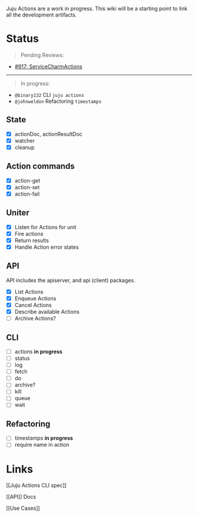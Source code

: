 Juju Actions are a work in progress. This wiki will be a starting point to link all the development artifacts.

# Status

> Pending Reviews:
 - [#917: ServiceCharmActions](https://github.com/juju/juju/pull/917)

---

> In progress:
 - `@binary132` CLI `juju actions`
 - `@johnweldon` Refactoring `timestamps`

## State

 - [x] actionDoc, actionResultDoc
 - [x] watcher
 - [x] cleanup

## Action commands

 - [x] action-get
 - [x] action-set
 - [x] action-fail

## Uniter

 - [x] Listen for Actions for unit
 - [x] Fire actions
 - [x] Return results
 - [x] Handle Action error states

## API
API includes the apiserver, and api (client) packages.

 - [x] List Actions
 - [x] Enqueue Actions
 - [x] Cancel Actions
 - [x] Describe available Actions
 - [ ] Archive Actions?

## CLI

 - [ ] actions **in progress**
 - [ ] status
 - [ ] log
 - [ ] fetch
 - [ ] do
 - [ ] archive?
 - [ ] kill
 - [ ] queue
 - [ ] wait

## Refactoring

 - [ ] timestamps **in progress**
 - [ ] require name in action

# Links

[[Juju Actions CLI spec]]

[[API]] Docs

[[Use Cases]]